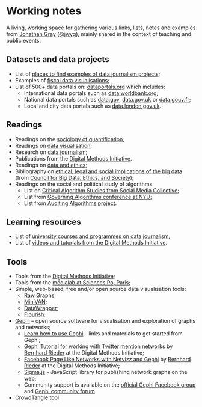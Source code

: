 # Working notes

A living, working space for gathering various links, lists, notes and examples from [Jonathan Gray](http://jonathangray.org) ([@jwyg](twitter.com/jwyg)), mainly shared in the context of teaching and public events.

## Datasets and data projects

  * List of [places to find examples of data journalism projects](https://docs.google.com/document/d/1rIRKkF5heOc57yc4xinpgw6UOfDR48ioTZLx3_fskWc/edit#);
  * Examples of [fiscal data visualisations](https://figshare.com/articles/Examples_of_Fiscal_Data_Visualisations/1548331);
  * List of 500+ data portals on: [dataportals.org](http://dataportals.org/) which includes:
    * International data portals such as [data.worldbank.org](https://data.worldbank.org/);
    * National data portals such as [data.gov](http://data.gov/), [data.gov.uk](http://data.gov.uk) or [data.gouv.fr](http://data.gouv.fr);
    * Local and city data portals such as [data.london.gov.uk](https://data.london.gov.uk/).

## Readings

  * Readings on the [sociology of quantification](https://www.zotero.org/groups/sociology_of_quantification);
  * Readings on [data visualisation](https://www.zotero.org/groups/data_visualisation);
  * Research on [data journalism](http://zotero.org/groups/data_journalism_research);
  * Publications from the [Digital Methods Initiative](https://www.zotero.org/groups/dmi).
  * Readings on [data and ethics](https://www.zotero.org/groups/data_and_ethics);
  * Bibliography on [ethical, legal and social implications of the big data](https://www.zotero.org/groups/263938/council_for_big_data) (from [Council for Big Data, Ethics, and Society](http://bdes.datasociety.net/));
  * Readings on the social and political study of algorithms:
    * List on [Critical Algorithm Studies from Social Media Collective](https://socialmediacollective.org/reading-lists/critical-algorithm-studies/);
    * List from [Governing Algorithms conference at NYU](http://governingalgorithms.org/resources/reading-list/);
    * List from [Auditing Algorithms project](https://auditingalgorithms.wordpress.com/background-readings/).

## Learning resources

  * List of [university courses and programmes on data journalism](https://github.com/jwyg/data-journalism-courses/);
  * List of [videos and tutorials from the Digital Methods Initiative](https://www.youtube.com/channel/UCEr-xMU78XORzBKII6NGGAQ).
  
## Tools

  * Tools from the [Digital Methods Initiative](http://tools.digitalmethods.net);
  * Tools from the [médialab at Sciences Po, Paris](http://tools.medialab.sciences-po.fr);
  * Simple, web-based, free and/or open source data visualisation tools:
    * [Raw Graphs](http://rawgraphs.io);
    * [MiniVAN](http://minivan.publicdatalab.org);
    * [DataWrapper](https://www.datawrapper.de);
    * [Flourish](http://flourish.studio).
  * [Gephi](https://gephi.org/) – open source software for visualisation and exploration of graphs and networks;
    * [Learn how to use Gephi](https://gephi.org/users/) - links and materials to get started from Gephi;
    * [Gephi Tutorial for working with Twitter mention networks](https://www.youtube.com/watch?v=snPR8CwPld0) by [Bernhard Rieder](http://thepoliticsofsystems.net/about/) at the Digital Methods Initiative;
    * [Facebook Page Like Networks with Netvizz and Gephi](https://www.youtube.com/watch?v=mLOSLYNWmBA) by [Bernhard Rieder](http://thepoliticsofsystems.net/about/) at the Digital Methods Initiative;
    * [Sigma.js](http://sigmajs.org/) - JavaScript library for publishing network graphs on the web;
    * Community support is available on the [official Gephi Facebook group](https://www.facebook.com/groups/gephi) and [Gephi community forum](http://forum-gephi.org/)
  * [CrowdTangle](https://chrome.google.com/webstore/detail/crowdtangle-link-checker/klakndphagmmfkpelfkgjbkimjihpmkh/) tool
